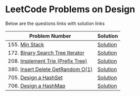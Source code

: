 # LeetCode Problems on Design
Below are the questions links with solution links


|Problem Number|Solution|
|--------------|--------|
|155. [Min Stack](https://leetcode.com/problems/min-stack/)|[Solution](https://github.com/HarshOza36/LeetCode_Problems/blob/main/Design/P155%20-%20minStack.py)|
|172. [Binary Search Tree Iterator](https://leetcode.com/problems/binary-search-tree-iterator/)|[Solution]()|
|208. [Implement Trie (Prefix Tree)](https://leetcode.com/problems/implement-trie-prefix-tree/)|[Solution](https://github.com/HarshOza36/LeetCode_Problems/blob/main/Design/P208%20-%20implementTrie(PrefixTree).py)|
|380. [Insert Delete GetRandom O(1)](https://leetcode.com/problems/insert-delete-getrandom-o1/)|[Solution](https://github.com/HarshOza36/LeetCode_Problems/blob/main/Design/P380%20-%20insertDeleteGetRandom_O(1).py)|
|705. [Design a HashSet](https://leetcode.com/problems/design-hashset)|[Solution](https://github.com/HarshOza36/LeetCode_Problems/blob/main/Design/P705.%20Design%20Hashset.py)|
|706. [Design a HashMap](https://leetcode.com/problems/design-hashmap)|[Solution](https://github.com/HarshOza36/LeetCode_Problems/blob/main/Design/P706.%20Design%20Hashmap.py)|
